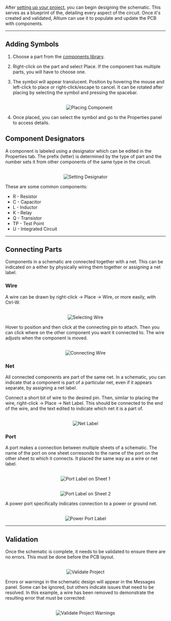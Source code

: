After [setting up your project](../../Hardware/Altium/project-setup.md), you can begin designing the schematic. This serves as a blueprint of the, detailing every aspect of the circuit. Once it's created and validated, Altium can use it to populate and update the PCB with components.

---

## Adding Symbols

1. Choose a part from the [components library](../../Hardware/Altium/library.md).

2. Right-click on the part and select Place. If the component has multiple parts, you will have to choose one.

3. The symbol will appear translucent. Position by hovering the mouse and left-click to place or right-click/escape to cancel. It can be rotated after placing by selecting the symbol and pressing the spacebar.

    <div style="text-align: center; margin-top: 30px;">
        <img src="/../../Hardware/Altium/Images/placing-component.png" alt="Placing Component"  style="max-width: 100%; height: auto;"/>
    </div>

4. Once placed, you can select the symbol and go to the Properties panel to access details.

## Component Designators

A component is labeled using a designator which can be edited in the Properties tab. The prefix (letter) is determined by the type of part and the number sets it from other components of the same type in the circuit. 

<div style="text-align: center; margin-top: 30px;">
    <img src="/../../Hardware/Altium/Images/set-designator.png" alt="Setting Designator"  style="max-width: 100%; height: auto;"/>
</div>

These are some common components:

- R - Resistor 
- C - Capacitor
- L - Inductor
- K - Relay
- Q - Transistor
- TP - Test Point
- U - Integrated Circuit

---

## Connecting Parts

Components in a schematic are connected together with a net. This can be indicated on a either by physically wiring them together or assigning a net label. 

### Wire

A wire can be drawn by right-click -> Place -> Wire, or more easily, with Ctrl-W.

<div style="text-align: center; margin-top: 30px;">
    <img src="/../../Hardware/Altium/Images/select-wire.png" alt="Selecting Wire"  style="max-width: 100%; height: auto;"/>
</div>

Hover to position and then click at the connecting pin to attach. Then you can click where on the other component you want it connected to. The wire adjusts when the component is moved.

<div style="text-align: center; margin-top: 30px;">
    <img src="/../../Hardware/Altium/Images/connecting-wire.png" alt="Connecting Wire"  style="max-width: 100%; height: auto;"/>
</div>

### Net

All connected components are part of the same net. In a schematic, you can indicate that a component is part of a particular net, even if it appears separate, by assigning a net label.

Connect a short bit of wire to the desired pin. Then, similar to placing the wire, right-click -> Place -> Net Label. This should be connected to the end of the wire, and the text edited to indicate which net it is a part of.

<div style="text-align: center; margin-top: 30px;">
    <img src="/../../Hardware/Altium/Images/net-label.png" alt="Net Label"  style="max-width: 100%; height: auto;"/>
</div>

### Port

A port makes a connection between multiple sheets of a schematic. The name of the port on one sheet corresonds to the name of the port on the other sheet to which it connects. It placed the same way as a wire or net label.

<div style="text-align: center; margin-top: 30px;">
    <img src="/../../Hardware/Altium/Images/port-label-1.png" alt="Port Label on Sheet 1"  style="max-width: 50%; height: auto;"/>
</div>

<div style="text-align: center; margin-top: 30px;">
    <img src="/../../Hardware/Altium/Images/port-label-2.png" alt="Port Label on Sheet 2"  style="max-width: 50%; height: auto;"/>
</div>

A power port specifically indicates connection to a power or ground net. 

<div style="text-align: center; margin-top: 30px;">
    <img src="/../../Hardware/Altium/Images/power-port-label.png" alt="Power Port Label"  style="max-width: 48%; height: auto;"/>
</div>

---

## Validation

Once the schematic is complete, it needs to be validated to ensure there are no errors. This must be done before the PCB layout. 

<div style="text-align: center; margin-top: 30px;">
    <img src="/../../Hardware/Altium/Images/validate-project.png" alt="Validate Project"  style="max-width: 100%; height: auto;"/>
</div>

Errors or warnings in the schematic design will appear in the Messages panel. Some can be ignored, but others indicate issues that need to be resolved. In this example, a wire has been removed to demonstrate the resulting error that must be corrected:

<div style="text-align: center; margin-top: 30px;">
    <img src="/../../Hardware/Altium/Images/validate-project-warnings.png" alt="Validate Project Warnings"  style="max-width: 100%; height: auto;"/>
</div>